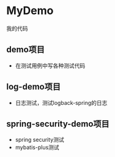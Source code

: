 # MyDemo
我的代码
## demo项目
- 在测试用例中写各种测试代码
## log-demo项目
- 日志测试，测试logback-spring的日志

## spring-security-demo项目
- spring security测试
- mybatis-plus测试
